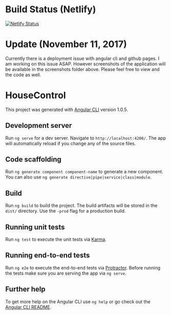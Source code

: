 # Build Status (Netlify)
[![Netlify Status](https://api.netlify.com/api/v1/badges/6ea41aee-42a8-461d-bbfa-2663da822105/deploy-status)](https://app.netlify.com/sites/gallant-brattain-7a706f/deploys)

# Update (November 11, 2017)

Currently there is a deployment issue with angular cli and github pages. I am working on this issue ASAP. However screenshots of the application will be available in the screenshots folder above. Please feel free to view and the code as well.

# HouseControl

This project was generated with [Angular CLI](https://github.com/angular/angular-cli) version 1.0.5.

## Development server

Run `ng serve` for a dev server. Navigate to `http://localhost:4200/`. The app will automatically reload if you change any of the source files.

## Code scaffolding

Run `ng generate component component-name` to generate a new component. You can also use `ng generate directive|pipe|service|class|module`.

## Build

Run `ng build` to build the project. The build artifacts will be stored in the `dist/` directory. Use the `-prod` flag for a production build.

## Running unit tests

Run `ng test` to execute the unit tests via [Karma](https://karma-runner.github.io).

## Running end-to-end tests

Run `ng e2e` to execute the end-to-end tests via [Protractor](http://www.protractortest.org/).
Before running the tests make sure you are serving the app via `ng serve`.

## Further help

To get more help on the Angular CLI use `ng help` or go check out the [Angular CLI README](https://github.com/angular/angular-cli/blob/master/README.md).
